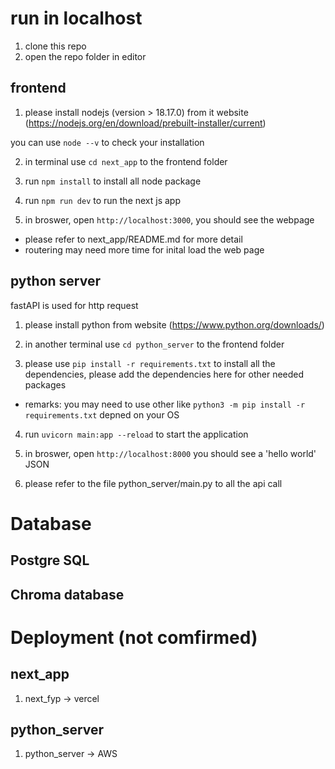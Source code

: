 # run in localhost

1. clone this repo
2. open the repo folder in editor

## frontend
1. please install nodejs (version > 18.17.0) from it website (https://nodejs.org/en/download/prebuilt-installer/current) 

you can use ```node --v``` to check your installation

2. in terminal use ```cd next_app``` to the frontend folder

3. run ```npm install``` to install all node package

4. run ```npm run dev``` to run the next js app

5. in broswer, open ```http://localhost:3000```, you should see the webpage

* please refer to next_app/README.md for more detail
* routering may need more time for inital load the web page



## python server
fastAPI is used for http request

1. please install python from website (https://www.python.org/downloads/)

2. in another terminal use ```cd python_server``` to the frontend folder

3. please use ```pip install -r requirements.txt``` to install all the dependencies, please add the dependencies here for other needed packages 
* remarks: you may need to use other like ```python3 -m pip install -r requirements.txt``` depned on your OS

4. run ```uvicorn main:app --reload``` to start the application

5. in broswer, open ```http://localhost:8000``` you should see a 'hello world' JSON

6. please refer to the file python_server/main.py to all the api call

# Database
## Postgre SQL
## Chroma database



# Deployment (not comfirmed)
## next_app
1. next_fyp -> vercel 

## python_server
1. python_server -> AWS 
